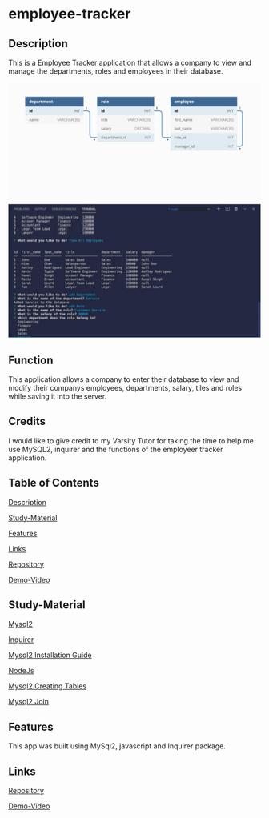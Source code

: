 # employee-tracker

## Description
This is a Employee Tracker application that allows a company to view and manage the departments, roles and employees in their database.

![](assets/12-sql-homework-demo-01.png)
![](assets/emp.tracker.JPG)

## Function

This application allows a company to enter their database to view and modify their companys employees, departments, salary, tiles and roles while saving it into the server.

## Credits

I would like to give credit to my Varsity Tutor for taking the time to help me use MySQL2, inquirer and the functions of the employeer tracker application.

## Table of Contents

[Description](#description)

[Study-Material](#Study-Material)

[Features](#features)

[Links](#links)

[Repository](https://github.com/jmoniz155/employee-tracker)

[Demo-Video]()


## Study-Material

[Mysql2](https://www.npmjs.com/package/mysql2)

[Inquirer](https://www.npmjs.com/package/inquirer)

[Mysql2 Installation Guide](https://coding-boot-camp.github.io/full-stack/mysql/mysql-installation-guide)

[NodeJs](https://www.google.com/search?q=mysql+-u+root+-p&rlz=1C1ASVC_enUS967US967&sxsrf=AOaemvLrTJT2CHxL-_KJLeViMlGfn1MKLw%3A1635299497241&ei=qbB4YdyYDr-q0PEPmqK-yAU&oq=mysql+)

[Mysql2 Creating Tables](https://dev.mysql.com/doc/refman/8.0/en/creating-tables.html)

[Mysql2 Join](https://dev.mysql.com/doc/refman/8.0/en/join.html)


## Features

This app was built using MySql2, javascript and Inquirer package.

## Links

[Repository](https://github.com/jmoniz155/employee-tracker)

[Demo-Video]()




